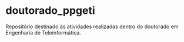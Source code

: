 # doutorado_ppgeti
Repositório destinado às atividades realizadas dentro do doutorado em Engenharia de Teleinformática. 
